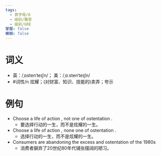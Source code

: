 ```yaml
---
tags:
  - 首字母/O
  - 级别/雅思
  - 级别/GRE
掌握: false
模糊: false
---
```

# 词义
- 英：/ˌɒstenˈteɪʃn/； 美：/ˌɑːstenˈteɪʃn/
- #词性/n  炫耀；(对财富、知识、技能的)卖弄；夸示
# 例句
- Choose a life of action , not one of ostentation .
	- 要选择行动的一生，而不是炫耀的一生。
- Choose a life of action , none one of ostentation .
	- 选择行动的一生，而不是炫耀的一生。
- Consumers are abandoning the excess and ostentation of the 1980s
	- 消费者摒弃了20世纪80年代铺张摆阔的陋习。
